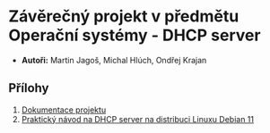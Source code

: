 # Závěrečný projekt v předmětu Operační systémy - DHCP server
- **Autoři:** Martin Jagoš, Michal Hlúch, Ondřej Krajan

## Přílohy
1. [Dokumentace projektu](OPS_dokumentace_DHCP-server.pdf)
2. [Praktický návod na DHCP server na distribuci Linuxu Debian 11](OPS_navod-na-DHCP-server.md)
